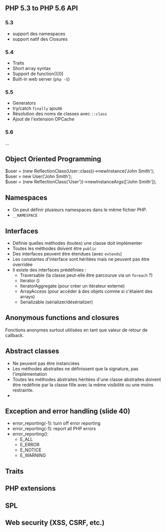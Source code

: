 ## PHP 5.3 to PHP 5.6 API
### 5.3
- support des namespaces
- support natif des Closures

### 5.4
- Traits
- Short array syntax
- Support de function()[0]
- Built-in web server (`php -S`)

### 5.5
- Generators
- try/catch `finally` ajouté
- Résolution des noms de classes avec `::class`
- Ajout de l'extension OPCache

### 5.6
 ...

## Object Oriented Programming

$user = (new ReflectionClass(User::class))->newInstance('John Smith');    
$user = new User('John Smith');  
$user = (new ReflectionClass('User'))->newInstanceArgs(['John Smith']);  

## Namespaces
- On peut définir plusieurs namespaces dans le même fichier PHP.
- `__NAMESPACE`

## Interfaces
- Définie quelles méthodes (toutes) une classe doit implémenter
- Toutes les méthodes doivent être `public`
- Des interfaces peuvent être étendues (avec `extends`)
- Les constantes d'interface sont héritées mais ne peuvent pas être overridée
- Il existe des interfaces prédéfinies :
    - Traversable (la classe peut-elle être parcourue via un `foreach` ?)
    - Iterator ()
    - IteratorAggregate (pour créer un itérateur externe)
    - ArrayAccess (pour accéder à des objets comme si c'étaient des arrays)
    - Serializable (sérializer/désérializer)

## Anonymous functions and closures
Fonctions anonymes surtout utilisées en tant que valeur de retour de callback.  

## Abstract classes
- Ne peuvent pas être instanciées
- Les méthodes abstraites ne définissent que la signature, pas l'implémentation
- Toutes les méthodes abstraites héritées d'une classe abstraites 
doivent être redéfinie par la classe fille avec la même visibilité ou une moins restrainte.
- 

## Exception and error handling (slide 40)
- error_reporting(-1): turn off error reporting
- error_reporting(-1): report all PHP errors
- error_reporting():
    - E_ALL
    - E_ERROR
    - E_NOTICE
    - E_WARNING
## Traits
## PHP extensions
## SPL
## Web security (XSS, CSRF, etc.)
